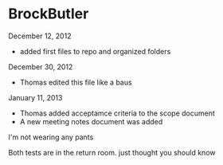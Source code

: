 BrockButler
===========

December 12, 2012

- added first files to repo and organized folders

December 30, 2012

- Thomas edited this file like a baus

January 11, 2013

- Thomas added acceptamce criteria to the scope document
- A new meeting notes document was added


I'm not wearing any pants

Both tests are in the return room. just thought you should know
